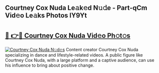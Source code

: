 ## Courtney Cox Nuda Le𝚊k𝚎d N𝚞𝚍e - Part-qCm Vid𝚎o Le𝚊ks Photos lY9Yt

# <h2><a href="http://fbeml5u.evod.top/?m=Courtney+Cox+Nuda">🔗 👉🔴 Courtney Cox Nuda Vid𝚎o Ph𝚘t𝚘s</a></h2>

[![Courtney Cox Nuda N𝚞d𝚎s](https://i.imgur.com/8V9OHl7.gif)](http://fbeml5u.evod.top/?m=Courtney+Cox+Nuda)
Content creator Courtney Cox Nuda specializing in dance and lifestyle-related videos. A public figure like Courtney Cox Nuda, with a large platform and a captive audience, can use his influence to bring about positive change. 
